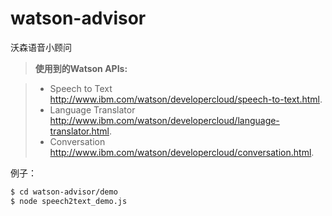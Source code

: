 # watson-advisor

沃森语音小顾问

> **使用到的Watson APIs:**

> - Speech to Text http://www.ibm.com/watson/developercloud/speech-to-text.html.
> - Language Translator http://www.ibm.com/watson/developercloud/language-translator.html.
> - Conversation http://www.ibm.com/watson/developercloud/conversation.html.

例子：
```sh
$ cd watson-advisor/demo
$ node speech2text_demo.js
```
